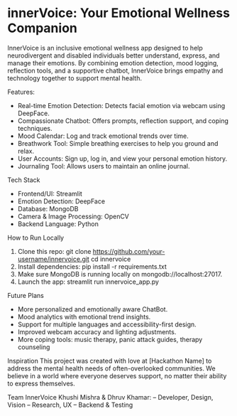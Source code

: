 # innerVoice: Your Emotional Wellness Companion
InnerVoice is an inclusive emotional wellness app designed to help neurodivergent and disabled individuals better understand, express, and manage their emotions. By combining emotion detection, mood logging, reflection tools, and a supportive chatbot, InnerVoice brings empathy and technology together to support mental health.

Features:
- Real-time Emotion Detection: Detects facial emotion via webcam using DeepFace.
- Compassionate Chatbot: Offers prompts, reflection support, and coping techniques.
- Mood Calendar: Log and track emotional trends over time.
- Breathwork Tool: Simple breathing exercises to help you ground and relax.
- User Accounts: Sign up, log in, and view your personal emotion history.
- Journaling Tool: Allows users to maintain an online journal.

Tech Stack
- Frontend/UI: Streamlit
- Emotion Detection: DeepFace
- Database: MongoDB
- Camera & Image Processing: OpenCV
- Backend Language: Python

How to Run Locally
1. Clone this repo:
git clone https://github.com/your-username/innervoice.git
cd innervoice
2. Install dependencies:
pip install -r requirements.txt
3. Make sure MongoDB is running locally on mongodb://localhost:27017.
4. Launch the app:
streamlit run innervoice_app.py

Future Plans
- More personalized and emotionally aware ChatBot.
- Mood analytics with emotional trend insights.
- Support for multiple languages and accessibility-first design.
- Improved webcam accuracy and lighting adjustments.
- More coping tools: music therapy, panic attack guides, therapy counseling

 Inspiration
This project was created with love at [Hackathon Name] to address the mental health needs of often-overlooked communities. We believe in a world where everyone deserves support, no matter their ability to express themselves.

Team InnerVoice
Khushi Mishra & Dhruv Khamar:
 – Developer, Design, Vision
 – Research, UX
 – Backend & Testing
